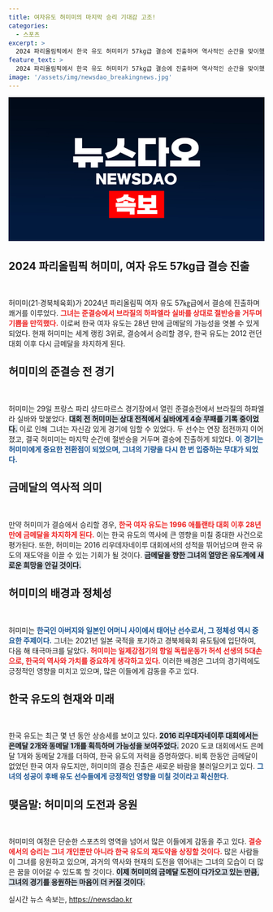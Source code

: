 ```yaml
---
title: 여자유도 허미미의 마지막 승리 기대감 고조!
categories:
  - 스포츠
excerpt: >
  2024 파리올림픽에서 한국 유도 허미미가 57kg급 결승에 진출하며 역사적인 순간을 맞이했습니다! 만약 금메달을 거머쥘 경우, 28년 만의 쾌거가 아닐까요? 그의 여정과 의미를 확인해보세요!
feature_text: >
  2024 파리올림픽에서 한국 유도 허미미가 57kg급 결승에 진출하며 역사적인 순간을 맞이했습니다! 만약 금메달을 거머쥘 경우, 28년 만의 쾌거가 아닐까요? 그의 여정과 의미를 확인해보세요!
image: '/assets/img/newsdao_breakingnews.jpg'
---
```


<p><img src="/assets/img/newsdao_breakingnews.jpg" alt="ranknews 속보" /></p>

<h2 data-ke-size="size26">2024 파리올림픽 허미미, 여자 유도 57kg급 결승 진출</h2>

<p data-ke-size="size16">&nbsp;</p>

<p>허미미(21·경북체육회)가 2024년 파리올림픽 여자 유도 57㎏급에서 결승에 진출하며 쾌거를 이루었다. <b><span style="color: #ee2323;">그녀는 준결승에서 브라질의 하파엘라 실바를 상대로 절반승을 거두며 기쁨을 만끽했다.</span></b> 이로써 한국 여자 유도는 28년 만에 금메달의 가능성을 엿볼 수 있게 되었다. 현재 허미미는 세계 랭킹 3위로, 결승에서 승리할 경우, 한국 유도는 2012 런던 대회 이후 다시 금메달을 차지하게 된다.</p>

<h2 data-ke-size="size26">허미미의 준결승 전 경기</h2>

<p data-ke-size="size16">&nbsp;</p>

<p>허미미는 29일 프랑스 파리 샹드마르스 경기장에서 열린 준결승전에서 브라질의 하파엘라 실바와 맞붙었다. <b><span style="background-color: #21538527;">대회 전 허미미는 상대 전적에서 실바에게 4승 무패를 기록 중이었다.</span></b> 이로 인해 그녀는 자신감 있게 경기에 임할 수 있었다. 두 선수는 연장 접전까지 이어졌고, 결국 허미미는 마지막 순간에 절반승을 거두며 결승에 진출하게 되었다. <b><span style="color: #1a5490;">이 경기는 허미미에게 중요한 전환점이 되었으며, 그녀의 기량을 다시 한 번 입증하는 무대가 되었다.</span></b></p>

<h2 data-ke-size="size26">금메달의 역사적 의미</h2>

<p data-ke-size="size16">&nbsp;</p>

<p>만약 허미미가 결승에서 승리할 경우, <b><span style="color: #ee2323;">한국 여자 유도는 1996 애틀랜타 대회 이후 28년 만에 금메달을 차지하게 된다.</span></b> 이는 한국 유도의 역사에 큰 영향을 미칠 중대한 사건으로 평가된다. 또한, 허미미는 2016 리우데자네이루 대회에서의 성적을 뛰어넘으며 한국 유도의 재도약을 이끌 수 있는 기회가 될 것이다. <b><span style="background-color: #21538527;">금메달을 향한 그녀의 열망은 유도계에 새로운 희망을 안길 것이다.</span></b></p>

<h2 data-ke-size="size26">허미미의 배경과 정체성</h2>

<p data-ke-size="size16">&nbsp;</p>

<p>허미미는 <b><span style="color: #1a5490;">한국인 아버지와 일본인 어머니 사이에서 태어난 선수로서, 그 정체성 역시 중요한 주제이다.</span></b> 그녀는 2021년 일본 국적을 포기하고 경북체육회 유도팀에 입단하여, 다음 해 태극마크를 달았다. <b><span style="color: #ee2323;">허미미는 일제강점기의 항일 독립운동가 허석 선생의 5대손으로, 한국의 역사와 가치를 중요하게 생각하고 있다.</span></b> 이러한 배경은 그녀의 경기력에도 긍정적인 영향을 미치고 있으며, 많은 이들에게 감동을 주고 있다.</p>

<h2 data-ke-size="size26">한국 유도의 현재와 미래</h2>

<p data-ke-size="size16">&nbsp;</p>

<p>한국 유도는 최근 몇 년 동안 상승세를 보이고 있다. <b><span style="background-color: #21538527;">2016 리우데자네이루 대회에서는 은메달 2개와 동메달 1개를 획득하며 가능성을 보여주었다.</span></b> 2020 도쿄 대회에서도 은메달 1개와 동메달 2개를 더하여, 한국 유도의 저력을 증명하였다. 비록 한동안 금메달이 없었던 한국 여자 유도지만, 허미미의 결승 진출은 새로운 바람을 불러일으키고 있다. <b><span style="color: #1a5490;">그녀의 성공이 후배 유도 선수들에게 긍정적인 영향을 미칠 것이라고 확신한다.</span></b></p>

<h2 data-ke-size="size26">맺음말: 허미미의 도전과 응원</h2>

<p data-ke-size="size16">&nbsp;</p>

<p>허미미의 여정은 단순한 스포츠의 영역을 넘어서 많은 이들에게 감동을 주고 있다. <b><span style="color: #ee2323;">결승에서의 승리는 그녀 개인뿐만 아니라 한국 유도의 재도약을 상징할 것이다.</span></b> 많은 사람들이 그녀를 응원하고 있으며, 과거의 역사와 현재의 도전을 엮어내는 그녀의 모습이 더 많은 꿈을 이어갈 수 있도록 할 것이다. <b><span style="background-color: #21538527;">이제 허미미의 금메달 도전이 다가오고 있는 만큼, 그녀의 경기를 응원하는 마음이 더 커질 것이다.</span></b></p>
실시간 뉴스 속보는, <a href="https://newsdao.kr" rel="dofollow">https://newsdao.kr</a>


